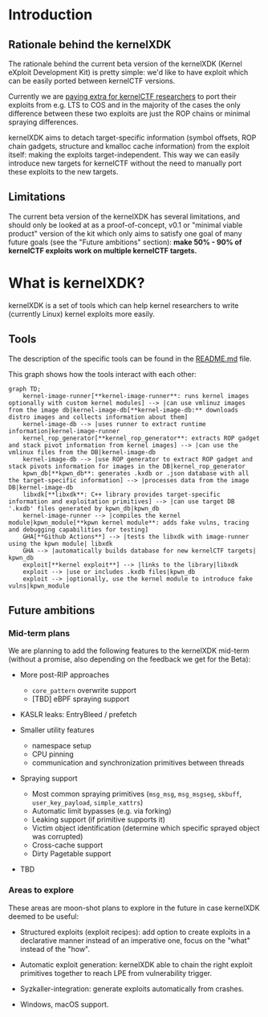 # Introduction

## Rationale behind the kernelXDK

The rationale behind the current beta version of the kernelXDK (Kernel eXploit Development Kit) is pretty simple: we'd like to have exploit which can be easily ported between kernelCTF versions.

Currently we are [paying extra for kernelCTF researchers](https://google.github.io/security-research/kernelctf/rules.html#3-exploits-for-cos-instances) to port their exploits from e.g. LTS to COS and in the majority of the cases the only difference between these two exploits are just the ROP chains or minimal spraying differences.

kernelXDK aims to detach target-specific information (symbol offsets, ROP chain gadgets, structure and kmalloc cache information) from the exploit itself: making the exploits target-independent. This way we can easily introduce new targets for kernelCTF without the need to manually port these exploits to the new targets.

## Limitations

The current beta version of the kernelXDK has several limitations, and should only be looked at as a proof-of-concept, v0.1 or "minimal viable product" version of the kit which only aims to satisfy one goal of many future goals (see the "Future ambitions" section): **make 50% - 90% of kernelCTF exploits work on multiple kernelCTF targets.**

# What is kernelXDK?

kernelXDK is a set of tools which can help kernel researchers to write (currently Linux) kernel exploits more easily.

## Tools

The description of the specific tools can be found in the [README.md](../README.md) file.

This graph shows how the tools interact with each other:

```mermaid
graph TD;
    kernel-image-runner[**kernel-image-runner**: runs kernel images optionally with custom kernel modules] --> |can use vmlinuz images from the image db|kernel-image-db[**kernel-image-db:** downloads distro images and collects information about them]
    kernel-image-db --> |uses runner to extract runtime information|kernel-image-runner
    kernel_rop_generator[**kernel_rop_generator**: extracts ROP gadget and stack pivot information from kernel images] --> |can use the vmlinux files from the DB|kernel-image-db
    kernel-image-db --> |use ROP generator to extract ROP gadget and stack pivots information for images in the DB|kernel_rop_generator
    kpwn_db[**kpwn_db**: generates .kxdb or .json database with all the target-specific information] --> |processes data from the image DB|kernel-image-db
    libxdk[**libxdk**: C++ library provides target-specific information and exploitation primitives] --> |can use target DB '.kxdb' files generated by kpwn_db|kpwn_db
    kernel-image-runner --> |compiles the kernel module|kpwn_module[**kpwn kernel module**: adds fake vulns, tracing and debugging capabilities for testing]
    GHA[**Github Actions**] --> |tests the libxdk with image-runner using the kpwn module| libxdk
    GHA --> |automatically builds database for new kernelCTF targets| kpwn_db
    exploit[**kernel exploit**] --> |links to the library|libxdk
    exploit --> |use or includes .kxdb files|kpwn_db
    exploit --> |optionally, use the kernel module to introduce fake vulns|kpwn_module
```

## Future ambitions

### Mid-term plans

We are planning to add the following features to the kernelXDK mid-term (without a promise, also depending on the feedback we get for the Beta):

* More post-RIP approaches

  * `core_pattern` overwrite support
  * [TBD] eBPF spraying support

* KASLR leaks: EntryBleed / prefetch

* Smaller utility features

  * namespace setup
  * CPU pinning
  * communication and synchronization primitives between threads

* Spraying support

  * Most common spraying primitives (`msg_msg`, `msg_msgseg`, `skbuff`, `user_key_payload`, `simple_xattrs`)
  * Automatic limit bypasses (e.g. via forking)
  * Leaking support (if primitive supports it)
  * Victim object identification (determine which specific sprayed object was corrupted)
  * Cross-cache support
  * Dirty Pagetable support

* TBD

### Areas to explore

These areas are moon-shot plans to explore in the future in case kernelXDK deemed to be useful:

* Structured exploits (exploit recipes): add option to create exploits in a declarative manner instead of an imperative one, focus on the "what" instead of the "how".

* Automatic exploit generation: kernelXDK able to chain the right exploit primitives together to reach LPE from vulnerability trigger.

* Syzkaller-integration: generate exploits automatically from crashes.

* Windows, macOS support.
